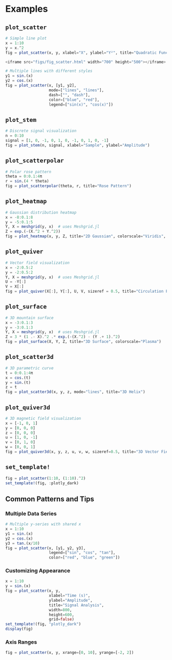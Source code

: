 # Examples

## `plot_scatter`

```julia
# Simple line plot
x = 1:10
y = x.^2
fig = plot_scatter(x, y, xlabel="X", ylabel="Y²", title="Quadratic Function")

<iframe src="figs/fig_scatter.html" width="700" height="500"></iframe>

# Multiple lines with different styles
y1 = sin.(x)
y2 = cos.(x)
fig = plot_scatter(x, [y1, y2], 
                   mode=["lines", "lines"], 
                   dash=["", "dash"],
                   color=["blue", "red"],
                   legend=["sin(x)", "cos(x)"])
```

## `plot_stem`

```julia
# Discrete signal visualization
n = 0:10
signal = [1, 0, -1, 0, 1, 0, -1, 0, 1, 0, -1]
fig = plot_stem(n, signal, xlabel="Sample", ylabel="Amplitude")
```

## `plot_scatterpolar`

```julia
# Polar rose pattern
theta = 0:0.1:4π
r = sin.(4 * theta)
fig = plot_scatterpolar(theta, r, title="Rose Pattern")
```

## `plot_heatmap`

```julia
# Gaussian distribution heatmap
x = -8:0.1:8
y = -5:0.1:5
Y, X = meshgrid(y, x)  # uses Meshgrid.jl
Z = exp.(-(X.^2 + Y.^2))
fig = plot_heatmap(x, y, Z, title="2D Gaussian", colorscale="Viridis", equalar=true)
```

## `plot_quiver`

```julia
# Vector field visualization
x = -2:0.5:2
y = -2:0.5:2
Y, X = meshgrid(y, x)  # uses Meshgrid.jl
U = -Y[:]
V = X[:]
fig = plot_quiver(X[:], Y[:], U, V, sizeref = 0.5, title="Circulation Field")
```

## `plot_surface`

```julia
# 3D mountain surface
x = -3:0.1:3
y = -3:0.1:3
Y, X = meshgrid(y, x)  # uses Meshgrid.jl
Z = 3 * (1 .- X).^2 .* exp.(-(X.^2) - (Y .+ 1).^2)
fig = plot_surface(X, Y, Z, title="3D Surface", colorscale="Plasma")
```

## `plot_scatter3d`

```julia
# 3D parametric curve
t = 0:0.1:4π
x = cos.(t)
y = sin.(t)
z = t
fig = plot_scatter3d(x, y, z, mode="lines", title="3D Helix")
```

## `plot_quiver3d`

```julia
# 3D magnetic field visualization
x = [-1, 0, 1]
y = [0, 0, 0]
z = [0, 0, 0]
u = [1, 0, -1]
v = [0, 1, 0]
w = [0, 0, 1]
fig = plot_quiver3d(x, y, z, u, v, w, sizeref=0.5, title="3D Vector Field")
```

## `set_template!`

```julia
fig = plot_scatter(1:10, (1:10).^2)
set_template!(fig, :plotly_dark)
```

## Common Patterns and Tips

### Multiple Data Series

```julia
# Multiple y-series with shared x
x = 1:10
y1 = sin.(x)
y2 = cos.(x)
y3 = tan.(x/10)
fig = plot_scatter(x, [y1, y2, y3], 
                   legend=["sin", "cos", "tan"],
                   color=["red", "blue", "green"])
```

### Customizing Appearance

```julia
x = 1:10
y = sin.(x)
fig = plot_scatter(x, y, 
                   xlabel="Time (s)", 
                   ylabel="Amplitude", 
                   title="Signal Analysis",
                   width=800, 
                   height=600,
                   grid=false)
set_template!(fig, "plotly_dark")
display(fig)
```

### Axis Ranges

```julia
fig = plot_scatter(x, y, xrange=[0, 10], yrange=[-2, 2])
```